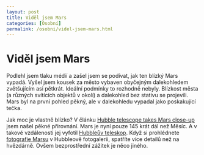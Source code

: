 ```yaml
---
layout: post
title: Viděl jsem Mars
categories: [Osobní]
permalink: /osobni/videl-jsem-mars.html
---
```

# Viděl jsem Mars

Podlehl jsem tlaku médií a zašel jsem se podívat, jak ten blízký Mars vypadá. Vyšel jsem kousek za město vybaven obyčejným dalekohledem zvětšujícím asi pětkrát. Ideální podmínky to rozhodně nebyly. Blízkost města (a různých svítících objektů v okolí) a dalekohled bez stativu se projevili. Mars byl na první pohled pěkný, ale v dalekohledu vypadal jako poskakující tečka.

Jak moc je vlastně blízko? V článku [Hubble telescope takes Mars close-up](http://www.newscientist.com/news/news.jsp?id=ns99994104) jsem našel pěkné přirovnání. Mars je nyní pouze 145 krát dál než Měsíc. A v takové vzdálenosti jej vyfotil [Hubbleův teleskop](http://hubblesite.org/). Když si prohlédnete [fotografie Marsu](http://hubblesite.org/newscenter/archive/2003/22/image/) v Hubbleově fotogalerii, spatříte více detailů než na hvězdárně. Ovšem bezprostřední zážitek je něco jiného.

